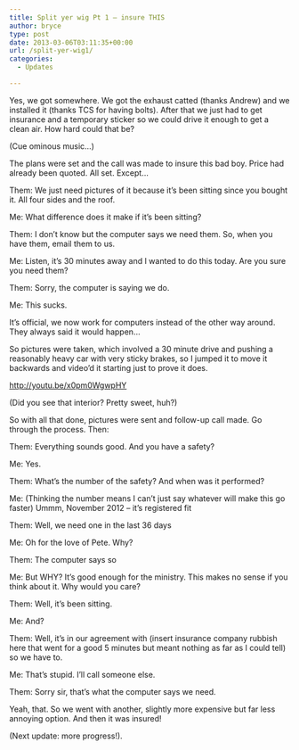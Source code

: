 ```yaml
---
title: Split yer wig Pt 1 – insure THIS
author: bryce
type: post
date: 2013-03-06T03:11:35+00:00
url: /split-yer-wig1/
categories:
  - Updates

---
```

Yes, we got somewhere. We got the exhaust catted (thanks Andrew) and we installed it (thanks TCS for having bolts). After that we just had to get insurance and a temporary sticker so we could drive it enough to get a clean air. How hard could that be?

(Cue ominous music&#8230;)

<!--more-->

The plans were set and the call was made to insure this bad boy. Price had already been quoted. All set. Except&#8230;
  
Them: We just need pictures of it because it&#8217;s been sitting since you bought it. All four sides and the roof.
  
Me: What difference does it make if it&#8217;s been sitting?
  
Them: I don&#8217;t know but the computer says we need them. So, when you have them, email them to us.
  
Me: Listen, it&#8217;s 30 minutes away and I wanted to do this today. Are you sure you need them?
  
Them: Sorry, the computer is saying we do.
  
Me: This sucks.

It&#8217;s official, we now work for computers instead of the other way around. They always said it would happen&#8230;

So pictures were taken, which involved a 30 minute drive and pushing a reasonably heavy car with very sticky brakes, so I jumped it to move it backwards and video&#8217;d it starting just to prove it does.

<a title="Start up video" href="http://youtu.be/x0pm0WgwpHY" target="_blank">http://youtu.be/x0pm0WgwpHY</a>

(Did you see that interior? Pretty sweet, huh?)

So with all that done, pictures were sent and follow-up call made. Go through the process. Then:
  
Them: Everything sounds good. And you have a safety?
  
Me: Yes.
  
Them: What&#8217;s the number of the safety? And when was it performed?
  
Me: (Thinking the number means I can&#8217;t just say whatever will make this go faster) Ummm, November 2012 &#8211; it&#8217;s registered fit
  
Them: Well, we need one in the last 36 days
  
Me: Oh for the love of Pete. Why?
  
Them: The computer says so
  
Me: But WHY? It&#8217;s good enough for the ministry. This makes no sense if you think about it. Why would you care?
  
Them: Well, it&#8217;s been sitting.
  
Me: And?
  
Them: Well, it&#8217;s in our agreement with (insert insurance company rubbish here that went for a good 5 minutes but meant nothing as far as I could tell) so we have to.
  
Me: That&#8217;s stupid. I&#8217;ll call someone else.
  
Them: Sorry sir, that&#8217;s what the computer says we need.

Yeah, that. So we went with another, slightly more expensive but far less annoying option. And then it was insured!

(Next update: more progress!).